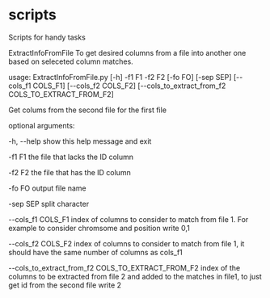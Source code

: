 # scripts
Scripts for handy tasks

ExtractInfoFromFile
To get desired columns from a file into another one based on seleceted column matches.

usage: ExtractInfoFromFile.py [-h] -f1 F1 -f2 F2 [-fo FO] [-sep SEP]
                              [--cols_f1 COLS_F1] [--cols_f2 COLS_F2]
                              [--cols_to_extract_from_f2 COLS_TO_EXTRACT_FROM_F2]
                              

Get colums from the second file for the first file


optional arguments:

  -h, --help            show this help message and exit
  
  -f1 F1                the file that lacks the ID column
  
  -f2 F2                the file that has the ID column
  
  -fo FO                output file name
  
  -sep SEP              split character
  
  --cols_f1 COLS_F1     index of columns to consider to match from file 1. For
                        example to consider chromsome and position write 0,1
                        
  --cols_f2 COLS_F2     index of columns to consider to match from file 1, it
                        should have the same number of columns as cols_f1
                        
  --cols_to_extract_from_f2 COLS_TO_EXTRACT_FROM_F2
                        index of the columns to be extracted from file 2 and
                        added to the matches in file1, to just get id from the
                        second file write 2
                        

